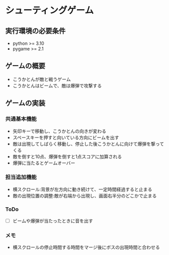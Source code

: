 # シューティングゲーム
## 実行環境の必要条件
* python >= 3.10
* pygame >= 2.1

## ゲームの概要
* こうかとんが敵と戦うゲーム
* こうかとんはビームで、敵は爆弾で攻撃する

## ゲームの実装
### 共通基本機能
* 矢印キーで移動し、こうかとんの向きが変わる
* スペースキーを押すと向いている方向にビームを出す
* 敵は出現してしばらく移動し、停止した後こうかとんに向けて爆弾を撃ってくる
* 敵を倒すと10点、爆弾を倒すと1点スコアに加算される
* 爆弾に当たるとゲームオーバー
### 担当追加機能
* 横スクロール:背景が左方向に動き続けて、一定時間経過すると止まる
* 敵の出現位置の調整:敵が右端から出現し、画面右半分のどこかで止まる
### ToDo
- [ ] ビームや爆弾が当たったときに音を出す
### メモ
* 横スクロールの停止時間する時間をマージ後にボスの出現時間と合わせる
